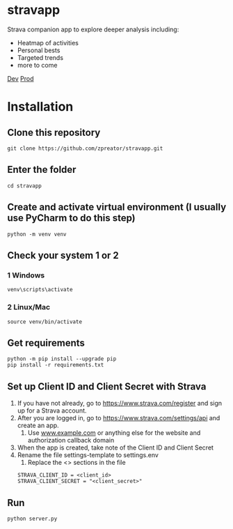 # stravapp

Strava companion app to explore deeper analysis including:
- Heatmap of activities
- Personal bests
- Targeted trends
- more to come

[Dev](http://stravapp-dev-99f4f17c9e2f.herokuapp.com/dashboard)
[Prod](http://stravapp-prod-f3bda259aecb.herokuapp.com/dashboard)

# Installation

## Clone this repository
```commandline
git clone https://github.com/zpreator/stravapp.git
```

## Enter the folder
```commandline
cd stravapp
```

## Create and activate virtual environment (I usually use PyCharm to do this step)
```commandline
python -m venv venv
```

## Check your system 1 or 2
### 1 Windows
```commandline
venv\scripts\activate
```

### 2 Linux/Mac
```commandline
source venv/bin/activate
```
## Get requirements
```commandline
python -m pip install --upgrade pip
pip install -r requirements.txt
```

## Set up Client ID and Client Secret with Strava
1. If you have not already, go to https://www.strava.com/register and sign up for a Strava account.
2. After you are logged in, go to https://www.strava.com/settings/api and create an app.
   1. Use www.example.com or anything else for the website and authorization callback domain
3. When the app is created, take note of the Client ID and Client Secret
4. Rename the file settings-template to settings.env 
   1. Replace the <> sections in the file
   ```
   STRAVA_CLIENT_ID = <client_id>
   STRAVA_CLIENT_SECRET = "<client_secret>"
   ```
   
## Run
```commandline
python server.py
```

